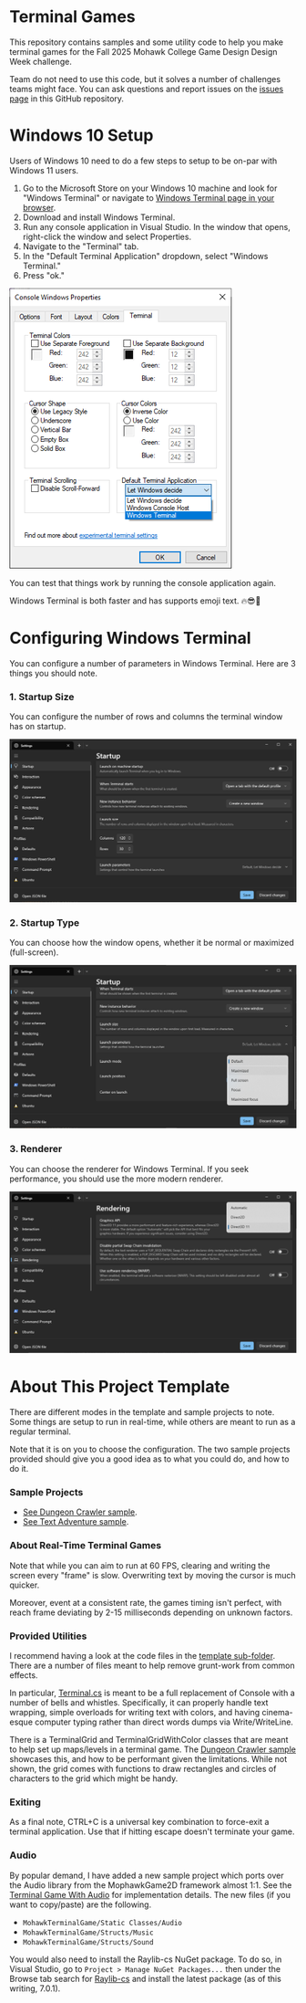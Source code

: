 # Terminal Games

This repository contains samples and some utility code to help you make terminal games for the Fall 2025 Mohawk College Game Design Design Week challenge.

Team do not need to use this code, but it solves a number of challenges teams might face. You can ask questions and report issues on the [issues page](https://github.com/MohawkRaphaelT/terminal-games/issues) in this GitHub repository.

# Windows 10 Setup

Users of Windows 10 need to do a few steps to setup to be on-par with Windows 11 users.

1. Go to the Microsoft Store on your Windows 10 machine and look for "Windows Terminal" or navigate to [Windows Terminal page in your browser](https://apps.microsoft.com/detail/9n0dx20hk701?hl=en-GB&gl=CA).
2. Download and install Windows Terminal.
3. Run any console application in Visual Studio. In the window that opens, right-click the window and select Properties.
4. Navigate to the "Terminal" tab.
5. In the "Default Terminal Application" dropdown, select "Windows Terminal."
6. Press "ok."

![config-windows-terminal](https://github.com/MohawkRaphaelT/terminal-games/blob/main/res/config%20windows%20terminal.png)

You can test that things work by running the console application again.

Windows Terminal is both faster and has supports emoji text. 🔥😎🎉

# Configuring Windows Terminal

You can configure a number of parameters in Windows Terminal. Here are 3 things you should note.

### 1. Startup Size

You can configure the number of rows and columns the terminal window has on startup.

![windows terminal startup size](https://github.com/MohawkRaphaelT/terminal-games/blob/main/res/windows%20terminal%20startup%20size.png)

### 2. Startup Type

You can choose how the window opens, whether it be normal or maximized (full-screen).

![windows terminal startup type](https://github.com/MohawkRaphaelT/terminal-games/blob/main/res/windows%20terminal%20startup%20type.png)

### 3. Renderer

You can choose the renderer for Windows Terminal. If you seek performance, you should use the more modern renderer.

![windows terminal renderer](https://github.com/MohawkRaphaelT/terminal-games/blob/main/res/windows%20terminal%20renderer.png)

# About This Project Template

There are different modes in the template and sample projects to note. Some things are setup to run in real-time, while others are meant to run as a regular terminal.

Note that it is on you to choose the configuration. The two sample projects provided should give you a good idea as to what you could do, and how to do it.

### Sample Projects

* [See Dungeon Crawler sample](https://github.com/MohawkRaphaelT/terminal-games/tree/main/DungeonCrawlerSample).
* [See Text Adventure sample](https://github.com/MohawkRaphaelT/terminal-games/tree/main/TextAdventureSample).

### About Real-Time Terminal Games

Note that while you can aim to run at 60 FPS, clearing and writing the screen every "frame" is slow. Overwriting text by moving the cursor is much quicker.

Moreover, event at a consistent rate, the games timing isn't perfect, with reach frame deviating by 2-15 milliseconds depending on unknown factors.

### Provided Utilities

I recommend having a look at the code files in the [template sub-folder](https://github.com/MohawkRaphaelT/terminal-games/tree/main/MohawkTerminalGame/MohawkTerminalGame). There are a number of files meant to help remove grunt-work from common effects.

In particular, [Terminal.cs](https://github.com/MohawkRaphaelT/terminal-games/blob/main/MohawkTerminalGame/MohawkTerminalGame/Static%20Classes/Terminal.cs) is meant to be a full replacement of Console with a number of bells and whistles. Specifically, it can properly handle text wrapping, simple overloads for writing text with colors, and having cinema-esque computer typing rather than direct words dumps via Write/WriteLine.

There is a TerminalGrid and TerminalGridWithColor classes that are meant to help set up maps/levels in a terminal game. The [Dungeon Crawler sample](https://github.com/MohawkRaphaelT/terminal-games/tree/main/DungeonCrawlerSample) showcases this, and how to be performant given the limitations. While not shown, the grid comes with functions to draw rectangles and circles of characters to the grid which might be handy.

### Exiting

As a final note, CTRL+C is a universal key combination to force-exit a terminal application.  Use that if hitting escape doesn't terminate your game.

### Audio

By popular demand, I have added a new sample project which ports over the Audio library from the MophawkGame2D framework almost 1:1. See the [Terminal Game With Audio](https://github.com/MohawkRaphaelT/terminal-games/tree/main/TerminalGameWithAudio) for implementation details. The new files (if you want to copy/paste) are the following.

* `MohawkTerminalGame/Static Classes/Audio`
* `MohawkTerminalGame/Structs/Music`
* `MohawkTerminalGame/Structs/Sound`

You would also need to install the Raylib-cs NuGet package. To do so, in Visual Studio, go to `Project > Manage NuGet Packages...` then under the Browse tab search for [Raylib-cs](https://www.nuget.org/packages/Raylib-cs/7.0.1?_src=template) and install the latest package (as of this writing, 7.0.1).

